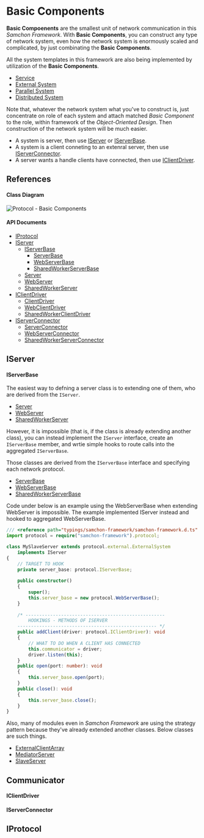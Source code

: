 # Basic Components
**Basic Compoenents** are the smallest unit of network communication in this *Samchon Framework*. With **Basic Components**, you can construct any type of network system, even how the network system is enormously scaled and complicated, by just combinating the **Basic Components**.

All the system templates in this framework are also being implemented by utilization of the **Basic Components**.
  - [Service](TypeScript-Protocol-Service)
  - [External System](TypeScript-Protocol-External_System)
  - [Parallel System](TypeScript-Protocol-Parallel_System)
  - [Distributed System](TypeScript-Protocol-Distributed_System)

Note that, whatever the network system what you've to construct is, just concentrate on role of each system and attach matched *Basic Component* to the role, within framework of the *Object-Oriented Design*. Then construction of the network system will be much easier.
  - A system is server, then use [IServer](#iserver) or [IServerBase](#iserverdriver).
  - A system is a client conneting to an extenral server, then use [IServerConnector](#iserverconnector).
  - A server wants a handle clients have connected, then use [IClientDriver](#iclientdriver).

## References
#### Class Diagram
![Protocol - Basic Components](http://samchon.github.io/framework/images/design/ts_class_diagram/protocol_basic_components.png)

#### API Documents
  - [IProtocol](http://samchon.github.io/framework/api/ts/interfaces/samchon.protocol.iprotocol.html)
  - [IServer](http://samchon.github.io/framework/api/ts/interfaces/samchon.protocol.iserver.html)
    - [IServerBase](http://samchon.github.io/framework/api/ts/interfaces/samchon.protocol.iserverbase.html)
      - [ServerBase](http://samchon.github.io/framework/api/ts/classes/samchon.protocol.serverbase.html)
      - [WebServerBase](http://samchon.github.io/framework/api/ts/classes/samchon.protocol.webserverbase.html)
      - [SharedWorkerServerBase](http://samchon.github.io/framework/api/ts/classes/samchon.protocol.sharedworkerserverbase.html)
    - [Server](http://samchon.github.io/framework/api/ts/classes/samchon.protocol.server.html)
    - [WebServer](http://samchon.github.io/framework/api/ts/classes/samchon.protocol.webserver.html)
    - [SharedWorkerServer](http://samchon.github.io/framework/api/ts/classes/samchon.protocol.sharedworkerserver.html)
  - [IClientDriver](http://samchon.github.io/framework/api/ts/interfaces/samchon.protocol.iclientdriver.html)
    - [ClientDriver](http://samchon.github.io/framework/api/ts/classes/samchon.protocol.clientdriver.html)
    - [WebClientDriver](http://samchon.github.io/framework/api/ts/classes/samchon.protocol.webclientdriver.html)
    - [SharedWorkerClientDriver](http://samchon.github.io/framework/api/ts/classes/samchon.protocol.sharedworkerclientdriver.html)
  - [IServerConnector](http://samchon.github.io/framework/api/ts/interfaces/samchon.protocol.iserverconnector.html)
    - [ServerConnector](http://samchon.github.io/framework/api/ts/classes/samchon.protocol.serverconnector.html)
    - [WebServerConnector](http://samchon.github.io/framework/api/ts/classes/samchon.protocol.webserverconnector.html)
    - [SharedWorkerServerConnector](http://samchon.github.io/framework/api/ts/classes/samchon.protocol.sharedworkerserverconnector.html)

## IServer

#### IServerBase
The easiest way to defning a server class is to extending one of them, who are derived from the ```IServer```.
  - [Server](http://samchon.github.io/framework/api/ts/classes/samchon.protocol.server.html)
  - [WebServer](http://samchon.github.io/framework/api/ts/classes/samchon.protocol.webserver.html)
  - [SharedWorkerServer](http://samchon.github.io/framework/api/ts/classes/samchon.protocol.sharedworkerserver.html)

However, it is impossible (that is, if the class is already extending another class), you can instead implement the ```IServer``` interface, create an ```IServerBase``` member, and wrtie simple hooks to route calls into the aggregated ```IServerBase```.

Those classes are derived from the ```IServerBase``` interface and specifying each network protocol.
  - [ServerBase](http://samchon.github.io/framework/api/ts/classes/samchon.protocol.serverbase.html)
  - [WebServerBase](http://samchon.github.io/framework/api/ts/classes/samchon.protocol.webserverbase.html)
  - [SharedWorkerServerBase](http://samchon.github.io/framework/api/ts/classes/samchon.protocol.sharedworkerserverbase.html)

Code under below is an example using the WebServerBase when extending WebServer is impossible. The example implemented IServer instead and hooked to aggregated WebServerBase.

``` typescript
/// <reference path="typings/samchon-framework/samchon-framework.d.ts" />
import protocol = require("samchon-framework").protocol;

class MySlaveServer extends protocol.external.ExternalSystem 
	implements IServer
{
	// TARGET TO HOOK
	private server_base: protocol.IServerBase;
	
	public constructor()
	{
		super();
		this.server_base = new protocol.WebServerBase();
	}
	
	/* ---------------------------------------------------
		HOOKINGS - METHODS OF ISERVER
	--------------------------------------------------- */
	public addClient(driver: protocol.IClientDriver): void
	{
		// WHAT TO DO WHEN A CLIENT HAS CONNECTED
		this.communicator = driver;
		driver.listen(this);
	}
	public open(port: number): void
	{
		this.server_base.open(port);
	}
	public close(): void
	{
		this.server_base.close();
	}
}
```

Also, many of modules even in *Samchon Framework* are using the strategy pattern because they've already extended another classes. Below classes are such things.

  - [ExternalClientArray](http://samchon.github.io/framework/api/ts/classes/samchon.protocol.external.externalclientarray.html)
  - [MediatorServer](http://samchon.github.io/framework/api/ts/classes/samchon.protocol.master.mediatorserver.html)
  - [SlaveServer](http://samchon.github.io/framework/api/ts/classes/samchon.protocol.slave.slaveserver.html)

## Communicator
#### IClientDriver

#### IServerConnector

## IProtocol